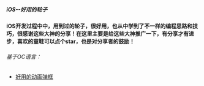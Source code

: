 ##### iOS--好用的轮子
**iOS开发过程中中，用到过的轮子，很好用，也从中学到了不一样的编程思路和技巧，很感谢这些大神的分享！在这里主要是给这些大神推广一下，有分享才有进步，喜欢的童鞋可以点个star，也是对分享者的鼓励！**

###### 基于OC语言：
- [好用的动画弹框](https://github.com/Abnerzj/ZJAnimationPopView)
